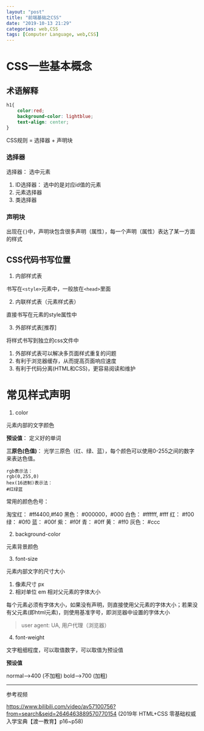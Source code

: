 ```yaml
---
layout: "post"
title: "前端基础之CSS"
date: "2019-10-13 21:29"
categories: web,CSS
tags: [Computer Language, web,CSS]
---
```


# CSS一些基本概念

## 术语解释

```css
h1{
    color:red;
    background-color: lightblue;
    text-align: center;
}
```

CSS规则 = 选择器 + 声明块

### 选择器

选择器： 选中元素

1. ID选择器： 选中的是对应id值的元素
2. 元素选择器
3. 类选择器

### 声明块

出现在`{}`中，声明块包含很多声明（属性），每一个声明（属性）表达了某一方面的样式

## CSS代码书写位置

1. 内部样式表

书写在`<style>`元素中，一般放在`<head>`里面

2. 内联样式表（元素样式表）

直接书写在元素的style属性中

3. 外部样式表[推荐]

将样式书写到独立的css文件中

1) 外部样式表可以解决多页面样式重复的问题
2) 有利于浏览器缓存，从而提高页面响应速度
3) 有利于代码分离(HTML和CSS)，更容易阅读和维护

# 常见样式声明

1. color

元素内部的文字颜色

**预设值**： 定义好的单词

**三原色(色值)**： 光学三原色（红、绿、蓝），每个颜色可以使用0-255之间的数字来表达色值。

```
rgb表示法：
rgb(0,255,0)
hex(16进制)表示法：
#红绿蓝
```

常用的颜色色号：

淘宝红： #ff4400,#f40
黑色： #000000，#000
白色： #ffffff, #fff
红： #f00
绿： #0f0
蓝： #00f
紫： #f0f
青： #0ff
黄： #ff0
灰色： #ccc

2. background-color

元素背景颜色

3. font-size

元素内部文字的尺寸大小

1) 像素尺寸 px
2) 相对单位 em 相对父元素的字体大小 

每个元素必须有字体大小，如果没有声明，则直接使用父元素的字体大小；若果没有父元素(即html元素)，则使用基准字号，即浏览器中设置的字体大小

>user agent:  UA, 用户代理（浏览器）

4. font-weight

文字粗细程度，可以取值数字，可以取值为预设值

**预设值**

normal-->400 (不加粗)
bold-->700 (加粗)


---

参考视频

 https://www.bilibili.com/video/av57100756?from=search&seid=2646463889570770154 (2019年 HTML+CSS 零基础权威入学宝典【渡一教育】p16~p58)